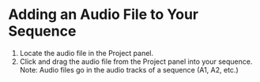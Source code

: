# Adding an Audio File to Your Sequence

1. Locate the audio file in the Project panel.
2. Click and drag the audio file from the Project panel into your sequence. Note: Audio files go in the audio tracks of a sequence \(A1, A2, etc.\)



